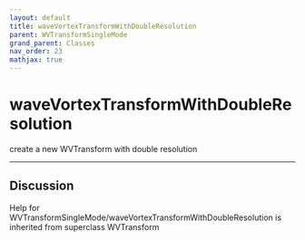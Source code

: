 ```yaml
---
layout: default
title: waveVortexTransformWithDoubleResolution
parent: WVTransformSingleMode
grand_parent: Classes
nav_order: 23
mathjax: true
---
```


#  waveVortexTransformWithDoubleResolution

create a new WVTransform with double resolution


---

## Discussion

  
Help for WVTransformSingleMode/waveVortexTransformWithDoubleResolution is inherited from superclass WVTransform
